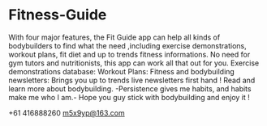# Fitness-Guide

With four major features, the Fit Guide app can help all kinds of bodybuilders to find what the need ,including exercise demonstrations, workout plans, fit diet and up to trends fitness informations.
No need for gym tutors and nutritionists, this app can work all that out for you.
Exercise demonstrations database:
Workout Plans:
Fitness and bodybuilding newsletters:
Brings you up to trends live newsletters first hand !
Read and learn more about bodybuilding.
-Persistence gives me habits, and habits make me who I am.-
Hope you guy stick with bodybuilding and enjoy it !

+61 416888260 m5x9yp@163.com
